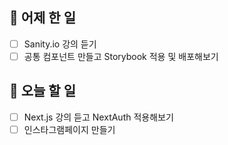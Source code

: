 ## 🐣 어제 한 일

- [ ] Sanity.io 강의 듣기
- [ ] 공통 컴포넌트 만들고 Storybook 적용 및 배포해보기

## 🐤 오늘 할 일

- [ ] Next.js 강의 듣고 NextAuth 적용해보기
- [ ] 인스타그램페이지 만들기